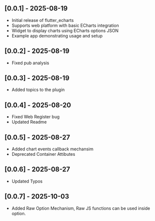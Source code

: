 ## [0.0.1] - 2025-08-19

- Initial release of flutter_echarts
- Supports web platform with basic ECharts integration
- Widget to display charts using ECharts options JSON
- Example app demonstrating usage and setup

## [0.0.2] - 2025-08-19

- Fixed pub analysis

## [0.0.3] - 2025-08-19

- Added topics to the plugin


## [0.0.4] - 2025-08-20

- Fixed Web Register bug
- Updated Readme

## [0.0.5] - 2025-08-27

- Added chart events callback mechansim
- Deprecated Container Attibutes

## [0.0.6] - 2025-08-27

- Updated Typos

## [0.0.7] - 2025-10-03

- Added Raw Option Mechanism, Raw JS functions can be used inside option.